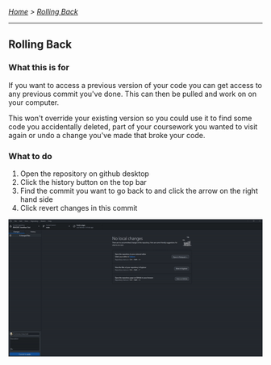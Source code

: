 *[Home](https://github.com/BHASVIC-CompSci/.github/blob/main/profile/README.md) > [Rolling Back](./rollingBack.md)*

---

## Rolling Back

### What this is for
If you want to access a previous version of your code you can get access to any previous commit you've done. This can then be pulled and work on on your computer.

This won't override your existing version so you could use it to find some code you accidentally deleted, part of your coursework you wanted to visit again or undo a change you've made that broke your code.

### What to do
1. Open the repository on github desktop
2. Click the history button on the top bar
3. Find the commit you want to go back to and click the arrow on the right hand side
4. Click revert changes in this commit

![Rolling back using the GUI](../Media/rollingBack.gif)

